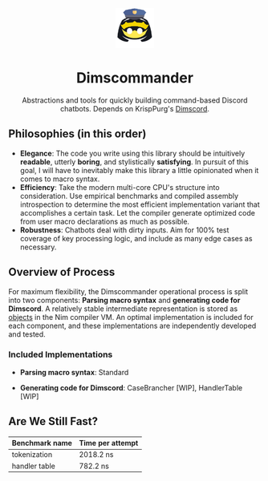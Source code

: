 <div align="center">
<img src="img/dimscommander.png" height="80">
<h1>Dimscommander</h1>
Abstractions and tools for quickly building command-based Discord chatbots.
Depends on KrispPurg's <a href="https://github.com/krisppurg/dimscord">Dimscord</a>.
</div>

## Philosophies (in this order)

* **Elegance**: The code you write using this library should be intuitively **readable**, utterly **boring**, and stylistically **satisfying**. In pursuit of this goal, I will have to inevitably make this library a little opinionated when it comes to macro syntax.
* **Efficiency**: Take the modern multi-core CPU's structure into consideration. Use empirical benchmarks and compiled assembly introspection to determine the most efficient implementation variant that accomplishes a certain task. Let the compiler generate optimized code from user macro declarations as much as possible.
* **Robustness**: Chatbots deal with dirty inputs. Aim for 100% test coverage of key processing logic, and include as many edge cases as necessary.

## Overview of Process

For maximum flexibility, the Dimscommander operational process is split into two components: **Parsing macro syntax** and **generating code for Dimscord**. A relatively stable intermediate representation is stored as [objects](src/dimscommander/dsl/model.nim) in the Nim compiler VM. An optimal implementation is included for each component, and these implementations are independently developed and tested.

### Included Implementations

* **Parsing macro syntax**: Standard

* **Generating code for Dimscord**: CaseBrancher [WIP], HandlerTable [WIP]

## Are We Still Fast?

| **Benchmark name** | **Time per attempt** |
|:------------------ |:-------------------- |
| tokenization       | 2018.2 ns            |
| handler table      | 782.2 ns             |
